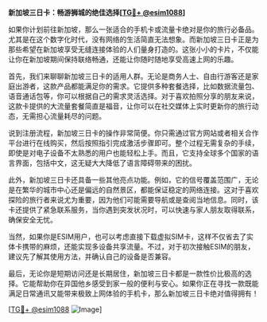 **新加坡三日卡：畅游狮城的绝佳选择[[TG💪+ @esim1088](https://t.me/s/esim1088)]**

如果你计划前往新加坡，那么一张适合的手机卡或流量卡绝对是你的旅行必备品。尤其是在这个数字化时代，没有网络的生活简直无法想象。而新加坡三日卡正是为那些希望在新加坡享受无缝连接体验的人们量身打造的。这张小小的卡片，不仅能让你在新加坡期间保持联络畅通，还能让你随时随地享受高速上网的乐趣。

首先，我们来聊聊新加坡三日卡的适用人群。无论是商务人士、自由行游客还是家庭出游者，这款产品都能满足你的需求。它提供多种套餐选择，比如数据流量包、语音通话包等，你可以根据自己的需求灵活选择。对于喜欢拍照分享的朋友来说，这款卡提供的大流量套餐简直是福音，让你可以在社交媒体上实时更新你的旅行动态，无需担心流量耗尽的问题。

说到注册流程，新加坡三日卡的操作非常简便。你只需通过官方网站或者相关合作平台进行在线购买，然后按照指引完成激活步骤即可。整个过程无需复杂的手续，即使是对电子设备不太熟悉的用户也能轻松上手。而且，它支持全球多个国家的语言界面，包括中文，这无疑大大降低了语言障碍带来的困扰。

此外，新加坡三日卡还具备一些其他亮点功能。例如，它的信号覆盖范围广，无论是在繁华的城市中心还是偏远的自然景区，都能保证稳定的网络连接。这对于喜欢探险的旅行者来说尤为重要，因为他们可能需要导航或是查阅当地信息。同时，该卡还提供了紧急联系服务，当你遇到突发状况时，可以快速与家人朋友取得联系，确保安全无忧。

当然，如果你是ESIM用户，也可以考虑直接下载虚拟SIM卡，这样不仅省去了实体卡携带的麻烦，还能实现多设备共享流量。不过，对于初次接触ESIM的朋友，建议先了解其使用方法，并确认自己的设备是否兼容。

最后，无论你是短期访问还是长期居住，新加坡三日卡都是一款性价比极高的选择。它能帮助你在异国他乡感受到家一般的便利与安心。如果你正在寻找一款既能满足日常通讯又能带来极致上网体验的手机卡，那么新加坡三日卡绝对值得拥有！

[[TG💪+ @esim1088](https://t.me/s/esim1088) ![Image](https://i.postimg.cc/4NQfJmqS/Snipaste-2025-05-13-00-14-12.png)]